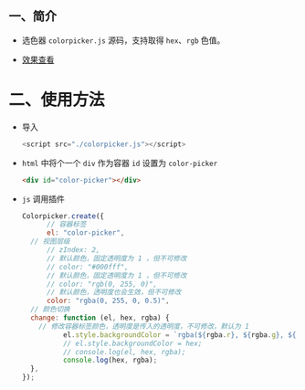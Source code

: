 ## 一、简介

- 选色器 `colorpicker.js` 源码，支持取得 `hex`、`rgb` 色值。

- [效果查看](https://blog.csdn.net/zz00008888/article/details/136261939)

# 二、使用方法

- 导入

  ```js
  <script src="./colorpicker.js"></script>
  ```

- `html` 中将个一个 `div` 作为容器 `id` 设置为 `color-picker`

  ```html
  <div id="color-picker"></div>
  ```

- `js` 调用插件

  ```js
  Colorpicker.create({
		// 容器标签
		el: "color-picker",
    // 视图层级
		// zIndex: 2,
		// 默认颜色，固定透明度为 1 ，但不可修改
		// color: "#000fff",
		// 默认颜色，固定透明度为 1 ，但不可修改
		// color: "rgb(0, 255, 0)",
		// 默认颜色，透明度也会生效，但不可修改
		color: "rgba(0, 255, 0, 0.5)",
    // 颜色切换
    change: function (el, hex, rgba) {
      // 修改容器标签颜色，透明度是传入的透明度，不可修改，默认为 1
			el.style.backgroundColor = `rgba(${rgba.r}, ${rgba.g}, ${rgba.b}, ${rgba.a})`;
			// el.style.backgroundColor = hex;
			// console.log(el, hex, rgba);
			console.log(hex, rgba);
    },
  });
  ```

